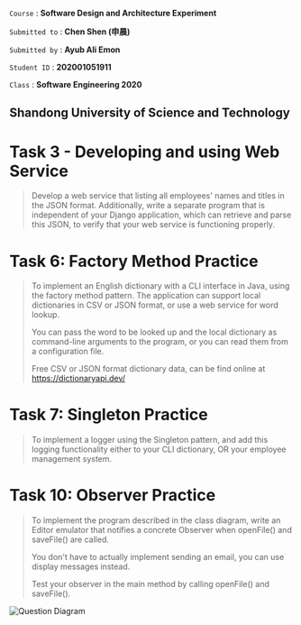 `Course` : **Software Design and Architecture Experiment**

`Submitted to` : **Chen Shen (申晨)**

`Submitted by` : **Ayub Ali Emon**

`Student ID` : **202001051911**

`Class` : **Software Engineering 2020**

## Shandong University of Science and Technology

# Task 3 - Developing and using Web Service
> Develop a web service that listing all employees' names and titles in the JSON format. Additionally, write a separate program that is independent of your Django application, which can retrieve and parse this JSON, to verify that your web service is functioning properly.

# Task 6: Factory Method Practice

>To implement an English dictionary with a CLI interface in Java, using the factory method pattern. The application can support local dictionaries in CSV or JSON format, or use a web service for word lookup.
>
>You can pass the word to be looked up and the local dictionary as command-line arguments to the program, or you can read them from a configuration file.
>
>    Free CSV or JSON format dictionary data, can be find online at https://dictionaryapi.dev/

# Task 7: Singleton Practice 

>To implement a logger using the Singleton pattern, and add this logging functionality either to your CLI dictionary, OR your employee management system.

# Task 10: Observer Practice 

>To implement the program described in the class diagram, write an Editor emulator that notifies a concrete Observer when openFile() and saveFile() are called.
>
>You don't have to actually implement sending an email, you can use display messages instead.
>
>Test your observer in the main method by calling openFile() and saveFile().

![](images/QDg.png "Question Diagram")
